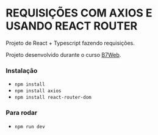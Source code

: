 # REQUISIÇÕES COM AXIOS E USANDO REACT ROUTER

Projeto de React + Typescript fazendo requisições.

Projeto desenvolvido durante o curso [B7Web](https://b7web.com.br).

### Instalação
 - `npm install`
 - `npm install axios`
 - `npm install react-router-dom` 

### Para rodar
 - `npm run dev`